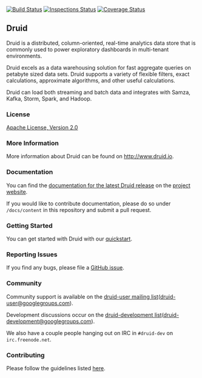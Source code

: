 [![Build Status](https://travis-ci.org/druid-io/druid.svg?branch=master)](https://travis-ci.org/druid-io/druid) [![Inspections Status](https://img.shields.io/teamcity/http/teamcity.jetbrains.com/s/OpenSourceProjects_Druid_Inspections.svg?label=TeamCity%20inspections)](https://teamcity.jetbrains.com/viewType.html?buildTypeId=OpenSourceProjects_Druid_Inspections) [![Coverage Status](https://coveralls.io/repos/druid-io/druid/badge.svg?branch=master)](https://coveralls.io/r/druid-io/druid?branch=master)

## Druid

Druid is a distributed, column-oriented, real-time analytics data store 
that is commonly used to power exploratory dashboards in multi-tenant
environments.

Druid excels as a data warehousing solution for fast aggregate queries on
petabyte sized data sets. Druid supports a variety of flexible filters, exact
calculations, approximate algorithms, and other useful calculations.

Druid can load both streaming and batch data and integrates with
Samza, Kafka, Storm, Spark, and Hadoop.

### License

[Apache License, Version 2.0](http://www.apache.org/licenses/LICENSE-2.0)

### More Information

More information about Druid can be found on <http://www.druid.io>.

### Documentation

You can find the [documentation for the latest Druid release](http://druid.io/docs/latest/) on
the [project website](http://druid.io/docs/latest/).

If you would like to contribute documentation, please do so under
`/docs/content` in this repository and submit a pull request.

### Getting Started

You can get started with Druid with our [quickstart](http://druid.io/docs/latest/tutorials/quickstart.html).

### Reporting Issues

If you find any bugs, please file a [GitHub issue](https://github.com/druid-io/druid/issues).

### Community

Community support is available on the [druid-user mailing
list](https://groups.google.com/forum/#!forum/druid-user)(druid-user@googlegroups.com).

Development discussions occur on the [druid-development list](https://groups.google.com/forum/#!forum/druid-development)(druid-development@googlegroups.com).

We also have a couple people hanging out on IRC in `#druid-dev` on
`irc.freenode.net`.

### Contributing

Please follow the guidelines listed [here](http://druid.io/community/).
